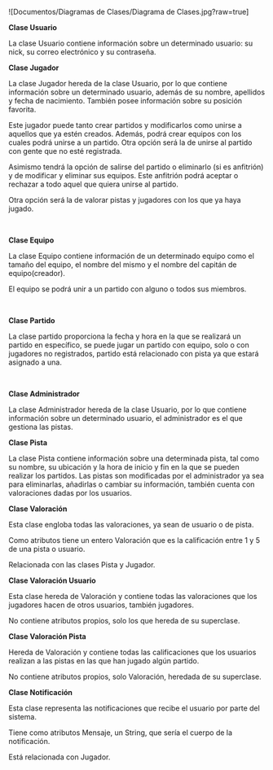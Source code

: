 ![Documentos/Diagramas de Clases/Diagrama de Clases.jpg?raw=true]

**Clase Usuario**

La clase Usuario contiene información sobre un determinado usuario: su
nick, su correo electrónico y su contraseña.

**Clase Jugador**

La clase Jugador hereda de la clase Usuario, por lo que contiene
información sobre un determinado usuario, además de su nombre, apellidos
y fecha de nacimiento. También posee información sobre su posición
favorita.

Este jugador puede tanto crear partidos y modificarlos como unirse a
aquellos que ya estén creados. Además, podrá crear equipos con los
cuales podrá unirse a un partido. Otra opción será la de unirse al
partido con gente que no esté registrada.

Asimismo tendrá la opción de salirse del partido o eliminarlo (si es
anfitrión) y de modificar y eliminar sus equipos. Este anfitrión podrá
aceptar o rechazar a todo aquel que quiera unirse al partido.

Otra opción será la de valorar pistas y jugadores con los que ya haya
jugado.

 

**Clase Equipo**

La clase Equipo contiene información de un determinado equipo como el
tamaño del equipo, el nombre del mismo y el nombre del capitán de
equipo(creador). 

El equipo se podrá unir a un partido con alguno o todos sus miembros.

 

**Clase Partido**

La clase partido proporciona la fecha y hora en la que se realizará un
partido en específico, se puede jugar un partido con equipo, solo o con
jugadores no registrados, partido está relacionado con pista ya que
estará asignado a una.

 

**Clase Administrador**

La clase Administrador hereda de la clase Usuario, por lo que contiene
información sobre un determinado usuario, el administrador es el que
gestiona las pistas.

**Clase Pista**

La clase Pista contiene información sobre una determinada pista, tal
como su nombre, su ubicación y la hora de inicio y fin en la que se
pueden realizar los partidos. Las pistas son modificadas por el
administrador ya sea para eliminarlas, añadirlas o cambiar su
información, también cuenta con valoraciones dadas por los usuarios.

**Clase Valoración**

Esta clase engloba todas las valoraciones, ya sean de usuario o de
pista.

Como atributos tiene un entero Valoración que es la calificación entre 1
y 5 de una pista o usuario.

Relacionada con las clases Pista y Jugador.

**Clase Valoración Usuario**

Esta clase hereda de Valoración y contiene todas las valoraciones que
los jugadores hacen de otros usuarios, también jugadores.

No contiene atributos propios, solo los que hereda de su superclase.

**Clase Valoración Pista**

Hereda de Valoración y contiene todas las calificaciones que los
usuarios realizan a las pistas en las que han jugado algún partido.

No contiene atributos propios, solo Valoración, heredada de su
superclase.

**Clase Notificación**

Esta clase representa las notificaciones que recibe el usuario por parte
del sistema.

Tiene como atributos Mensaje, un String, que sería el cuerpo de la
notificación.

Está relacionada con Jugador. 
